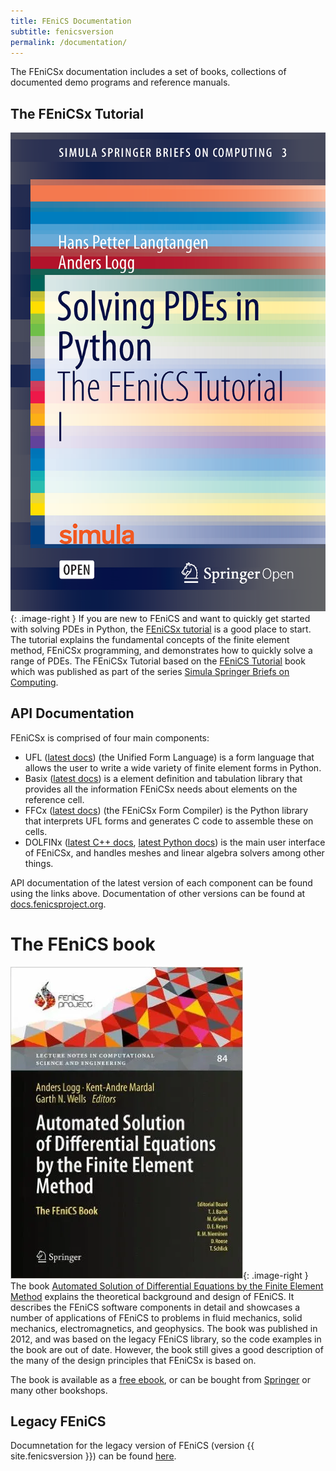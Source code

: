 ```yaml
---
title: FEniCS Documentation
subtitle: fenicsversion
permalink: /documentation/
---
```


The FEniCSx documentation includes a set of books, collections of documented demo programs and reference manuals.

## The FEniCSx Tutorial
![The FEniCSx tutorial](/assets/img/docs/tutorial.png){: .image-right }
If you are new to FEniCS and want to quickly get started with solving PDEs in Python,
the [FEniCSx tutorial](https://jorgensd.github.io/dolfinx-tutorial/) is a good place to start.
The tutorial explains the fundamental concepts of the finite element method, FEniCSx programming, and
demonstrates how to quickly solve a range of PDEs.
The FEniCSx Tutorial based on the [FEniCS Tutorial](tutorial.md) book which was published as part of the series
[Simula Springer Briefs on Computing](http://www.springer.com/series/13548).

## API Documentation
FEniCSx is comprised of four main components:

- UFL ([latest docs](https://fenics.readthedocs.io/projects/ufl/en/latest/)) (the Unified Form Language) is a form language
  that allows the user to write a wide variety of finite element forms in Python.
- Basix ([latest docs](https://docs.fenicsproject.org/basix/main/)) is a element definition and tabulation library
  that provides all the information FEniCSx needs about elements on the reference cell.
- FFCx ([latest docs](https://docs.fenicsproject.org/ffcx/main)) (the FEniCSx Form Compiler) is the Python library that interprets
  UFL forms and generates C code to assemble these on cells.
- DOLFINx ([latest C++ docs](https://docs.fenicsproject.org/dolfinx/main/cpp/), [latest Python docs](https://docs.fenicsproject.org/dolfinx/main/python/))
  is the main user interface of FEniCSx, and handles meshes and linear algebra solvers among other things.

API documentation of the latest version of each component can be found using the links above. Documentation of
other versions can be found at [docs.fenicsproject.org](https://docs.fenicsproject.org/).

# The FEniCS book
![The FEniCS book](/assets/img/docs/book.png){: .image-right }
The book [Automated Solution of Differential Equations by the Finite Element Method](book.md)
explains the theoretical background and design of FEniCS. It describes the FEniCS software
components in detail and showcases a number of applications of FEniCS to problems in fluid
mechanics, solid mechanics, electromagnetics, and geophysics. The book was published in 2012,
and was based on the legacy FEniCS library, so the code examples in the book are out of date.
However, the book still gives a good description of the many of the design principles that
FEniCSx is based on.

The book is available as a [free ebook](http://launchpad.net/fenics-book/trunk/final/+download/fenics-book-2011-10-27-final.pdf),
or can be bought from [Springer](http://www.springer.com/mathematics/computational+science+%26+engineering/book/978-3-642-23098-1)
or many other bookshops.

## Legacy FEniCS
Documnetation for the legacy version of FEniCS (version {{ site.fenicsversion }}) can be found [here](archive.md).
